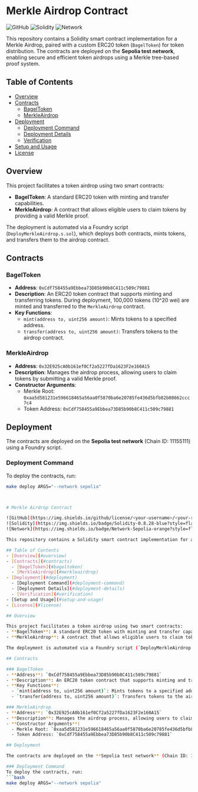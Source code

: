 # Merkle Airdrop Contract

![GitHub](https://img.shields.io/github/license/<your-username>/<your-repo>?style=flat-square)
![Solidity](https://img.shields.io/badge/Solidity-0.8.28-blue?style=flat-square)
![Network](https://img.shields.io/badge/Network-Sepolia-orange?style=flat-square)

This repository contains a Solidity smart contract implementation for a Merkle Airdrop, paired with a custom ERC20 token (`BagelToken`) for token distribution. The contracts are deployed on the **Sepolia test network**, enabling secure and efficient token airdrops using a Merkle tree-based proof system.

## Table of Contents
- [Overview](#overview)
- [Contracts](#contracts)
  - [BagelToken](#bageltoken)
  - [MerkleAirdrop](#merkleairdrop)
- [Deployment](#deployment)
  - [Deployment Command](#deployment-command)
  - [Deployment Details](#deployment-details)
  - [Verification](#verification)
- [Setup and Usage](#setup-and-usage)
- [License](#license)

## Overview

This project facilitates a token airdrop using two smart contracts:
- **BagelToken**: A standard ERC20 token with minting and transfer capabilities.
- **MerkleAirdrop**: A contract that allows eligible users to claim tokens by providing a valid Merkle proof.

The deployment is automated via a Foundry script (`DeployMerkleAirdrop.s.sol`), which deploys both contracts, mints tokens, and transfers them to the airdrop contract.

## Contracts

### BagelToken
- **Address**: `0xCdf758455a9Ebbea73D85b90b8C411c509c79881`
- **Description**: An ERC20 token contract that supports minting and transferring tokens. During deployment, 100,000 tokens (10^20 wei) are minted and transferred to the `MerkleAirdrop` contract.
- **Key Functions**:
  - `mint(address to, uint256 amount)`: Mints tokens to a specified address.
  - `transfer(address to, uint256 amount)`: Transfers tokens to the airdrop contract.

### MerkleAirdrop
- **Address**: `0x32E925cA0b161ef0Cf2a5227fDa1623F2e160A15`
- **Description**: Manages the airdrop process, allowing users to claim tokens by submitting a valid Merkle proof.
- **Constructor Arguments**:
  - Merkle Root: `0xaa5d581231e596618465a56aa0f5870ba6e20785fe436d5bfb82b08662ccc7c4`
  - Token Address: `0xCdf758455a9Ebbea73D85b90b8C411c509c79881`

## Deployment

The contracts are deployed on the **Sepolia test network** (Chain ID: 11155111) using a Foundry script.

### Deployment Command
To deploy the contracts, run:
```bash
make deploy ARGS="--network sepolia"



# Merkle Airdrop Contract

![GitHub](https://img.shields.io/github/license/<your-username>/<your-repo>?style=flat-square)
![Solidity](https://img.shields.io/badge/Solidity-0.8.28-blue?style=flat-square)
![Network](https://img.shields.io/badge/Network-Sepolia-orange?style=flat-square)

This repository contains a Solidity smart contract implementation for a Merkle Airdrop, paired with a custom ERC20 token (`BagelToken`) for token distribution. The contracts are deployed on the **Sepolia test network**, enabling secure and efficient token airdrops using a Merkle tree-based proof system.

## Table of Contents
- [Overview](#overview)
- [Contracts](#contracts)
  - [BagelToken](#bageltoken)
  - [MerkleAirdrop](#merkleairdrop)
- [Deployment](#deployment)
  - [Deployment Command](#deployment-command)
  - [Deployment Details](#deployment-details)
  - [Verification](#verification)
- [Setup and Usage](#setup-and-usage)
- [License](#license)

## Overview

This project facilitates a token airdrop using two smart contracts:
- **BagelToken**: A standard ERC20 token with minting and transfer capabilities.
- **MerkleAirdrop**: A contract that allows eligible users to claim tokens by providing a valid Merkle proof.

The deployment is automated via a Foundry script (`DeployMerkleAirdrop.s.sol`), which deploys both contracts, mints tokens, and transfers them to the airdrop contract.

## Contracts

### BagelToken
- **Address**: `0xCdf758455a9Ebbea73D85b90b8C411c509c79881`
- **Description**: An ERC20 token contract that supports minting and transferring tokens. During deployment, 100,000 tokens (10^20 wei) are minted and transferred to the `MerkleAirdrop` contract.
- **Key Functions**:
  - `mint(address to, uint256 amount)`: Mints tokens to a specified address.
  - `transfer(address to, uint256 amount)`: Transfers tokens to the airdrop contract.

### MerkleAirdrop
- **Address**: `0x32E925cA0b161ef0Cf2a5227fDa1623F2e160A15`
- **Description**: Manages the airdrop process, allowing users to claim tokens by submitting a valid Merkle proof.
- **Constructor Arguments**:
  - Merkle Root: `0xaa5d581231e596618465a56aa0f5870ba6e20785fe436d5bfb82b08662ccc7c4`
  - Token Address: `0xCdf758455a9Ebbea73D85b90b8C411c509c79881`

## Deployment

The contracts are deployed on the **Sepolia test network** (Chain ID: 11155111) using a Foundry script.

### Deployment Command
To deploy the contracts, run:
```bash
make deploy ARGS="--network sepolia"

